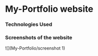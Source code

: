 # My-Portfolio website

### Technologies Used 


### Screenshots of the website
![](My-Portfolio/screenshot 1)
